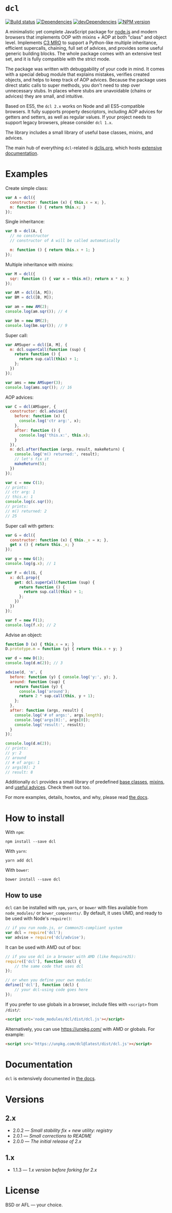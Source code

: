 # `dcl`

[![Build status][travis-image]][travis-url]
[![Dependencies][deps-image]][deps-url]
[![devDependencies][dev-deps-image]][dev-deps-url]
[![NPM version][npm-image]][npm-url]

A minimalistic yet complete JavaScript package for [node.js](http://nodejs.org)
and modern browsers that implements OOP with mixins + AOP at both "class" and
object level. Implements [C3 MRO](http://www.python.org/download/releases/2.3/mro/)
to support a Python-like multiple inheritance, efficient supercalls, chaining,
full set of advices, and provides some useful generic building blocks. The whole
package comes with an extensive test set, and it is fully compatible with the strict mode.

The package was written with debuggability of your code in mind. It comes with
a special debug module that explains mistakes, verifies created objects, and helps
to keep track of AOP advices. Because the package uses direct static calls to super
methods, you don't need to step over unnecessary stubs. In places where stubs are
unavoidable (chains or advices) they are small, and intuitive.

Based on ES5, the `dcl 2.x` works on Node and all ES5-compatible browsers. It fully
supports property descriptors, including AOP advices for getters and setters,
as well as regular values. If your project needs to support legacy browsers,
please consider `dcl 1.x`.

The library includes a small library of useful base classes, mixins, and advices.

The main hub of everything `dcl`-related is [dcljs.org](http://www.dcljs.org/),
which hosts [extensive documentation](http://www.dcljs.org/docs/).

# Examples

Create simple class:

```js
var A = dcl({
  constructor: function (x) { this.x = x; },
  m: function () { return this.x; }
});
```

Single inheritance:

```js
var B = dcl(A, {
  // no constructor
  // constructor of A will be called automatically

  m: function () { return this.x + 1; }
});
```

Multiple inheritance with mixins:

```js
var M = dcl({
  sqr: function () { var x = this.m(); return x * x; }
});

var AM = dcl([A, M]);
var BM = dcl([B, M]);

var am = new AM(2);
console.log(am.sqr()); // 4

var bm = new BM(2);
console.log(bm.sqr()); // 9
```

Super call:

```js
var AMSuper = dcl([A, M], {
  m: dcl.superCall(function (sup) {
    return function () {
      return sup.call(this) + 1;
    };
  })
});

var ams = new AMSuper(3);
console.log(ams.sqr()); // 16
```

AOP advices:

```js
var C = dcl(AMSuper, {
  constructor: dcl.advise({
    before: function (x) {
      console.log('ctr arg:', x);
    },
    after: function () {
      console.log('this.x:', this.x);
    }
  }),
  m: dcl.after(function (args, result, makeReturn) {
    console.log('m() returned:', result);
    // let's fix it
    makeReturn(5);
  })
});

var c = new C(1);
// prints:
// ctr arg: 1
// this.x: 1
console.log(c.sqr());
// prints:
// m() returned: 2
// 25
```

Super call with getters:

```js
var G = dcl({
  constructor: function (x) { this._x = x; },
  get x () { return this._x; }
});

var g = new G(1);
console.log(g.x); // 1

var F = dcl(G, {
  x: dcl.prop({
    get: dcl.superCall(function (sup) {
      return function () {
        return sup.call(this) + 1;
      };
    })
  })
});

var f = new F(1);
console.log(f.x); // 2
```

Advise an object:

```js
function D (x) { this.x = x; }
D.prototype.m = function (y) { return this.x + y; }

var d = new D(1);
console.log(d.m(2)); // 3

advise(d, 'm', {
  before: function (y) { console.log('y:', y); },
  around: function (sup) {
    return function (y) {
      console.log('around');
      return 2 * sup.call(this, y + 1);
    };
  },
  after: function (args, result) {
    console.log('# of args:', args.length);
    console.log('args[0]:', args[0]);
    console.log('result:', result);
  }
});

console.log(d.m(2));
// prints:
// y: 2
// around
// # of args: 1
// args[0]: 2
// result: 8
```

Additionally `dcl` provides a small library of predefined
[base classes](http://www.dcljs.org/2.x/docs/bases/),
[mixins](http://www.dcljs.org/2.x/docs/mixins/),
and [useful advices](http://www.dcljs.org/2.x/docs/advices/). Check them out too.

For more examples, details, howtos, and why, please read [the docs](http://www.dcljs.org/docs/).

# How to install

With `npm`:

```
npm install --save dcl
```

With `yarn`:

```
yarn add dcl
```

With `bower`:

```
bower install --save dcl
```

## How to use

`dcl` can be installed with `npm`, `yarn`, or `bower` with files available from
`node_modules/` or `bower_components/`. By default, it uses UMD, and ready
to be used with Node's `require()`:

```js
// if you run node.js, or CommonJS-compliant system
var dcl = require('dcl');
var advise = require('dcl/advise');
```

It can be used with AMD out of box:

```js
// if you use dcl in a browser with AMD (like RequireJS):
require(['dcl'], function (dcl) {
    // the same code that uses dcl
});

// or when you define your own module:
define(['dcl'], function (dcl) {
	// your dcl-using code goes here
});
```

If you prefer to use globals in a browser, include files with `<script>` from `/dist/`:

```html
<script src='node_modules/dcl/dist/dcl.js'></script>
```

Alternatively, you can use https://unpkg.com/ with AMD or globals. For example:

```html
<script src='https://unpkg.com/dcl@latest/dist/dcl.js'></script>
```

# Documentation

`dcl` is extensively documented in [the docs](http://www.dcljs.org/docs/).

# Versions

## 2.x

- 2.0.2 &mdash; *Small stability fix + new utility: registry*
- 2.0.1 &mdash; *Small corrections to README*
- 2.0.0 &mdash; *The initial release of 2.x*

## 1.x

- 1.1.3 &mdash; *1.x version before forking for 2.x*

# License

BSD or AFL &mdash; your choice.

[npm-image]:      https://img.shields.io/npm/v/dcl.svg
[npm-url]:        https://npmjs.org/package/dcl
[deps-image]:     https://img.shields.io/david/uhop/dcl.svg
[deps-url]:       https://david-dm.org/uhop/dcl
[dev-deps-image]: https://img.shields.io/david/dev/uhop/dcl.svg
[dev-deps-url]:   https://david-dm.org/uhop/dcl?type=dev
[travis-image]:   https://img.shields.io/travis/uhop/dcl.svg
[travis-url]:     https://travis-ci.org/uhop/dcl
